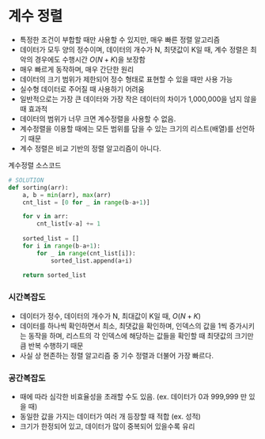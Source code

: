 # 계수 정렬

- 특정한 조건이 부합할 때만 사용할 수 있지만, 매우 빠른 정렬 알고리즘
- 데이터가 모두 양의 정수이며, 데이터의 개수가 N, 최댓값이 K일 때, 계수 정렬은 최악의 경우에도 수행시간 $O(N+K)$을 보장함
- 매우 빠르게 동작하며, 매우 간단한 원리
- 데이터의 크기 범위가 제한되어 정수 형태로 표현할 수 있을 때만 사용 가능
- 실수형 데이터로 주어질 때 사용하기 어려움
- 일반적으로는 가장 큰 데이터와 가장 작은 데이터의 차이가 1,000,000을 넘지 않을 때 효과적
- 데이터의 범위가 너무 크면 계수정렬을 사용할 수 없음. 
- 계수정렬을 이용할 때에는 모든 범위를 담을 수 있는 크기의 리스트(배열)를 선언하기 때문
- 계수 정렬은 비교 기반의 정렬 알고리즘이 아니다. 
  

계수정렬 소스코드
```python
# SOLUTION
def sorting(arr):
    a, b = min(arr), max(arr)
    cnt_list = [0 for _ in range(b-a+1)]

    for v in arr:
        cnt_list[v-a] += 1
    
    sorted_list = []
    for i in range(b-a+1):
        for _ in range(cnt_list[i]):
            sorted_list.append(a+i)
    
    return sorted_list
```

### 시간복잡도
- 데이터가 정수, 데이터의 개수가 N, 최대값이 K일 때, $O(N+K)$
- 데이터를 하나씩 확인하면서 최소, 최댓값을 확인하며, 인덱스의 값을 1씩 증가시키는 동작을 하며, 리스트의 각 인덱스에 해당하는 값들을 확인할 때 최댓값의 크기만큼 반복 수행하기 때문
- 사실 상 현존하는 정렬 알고리즘 중 기수 정렬과 더불어 가장 빠르다. 

### 공간복잡도
- 때에 따라 심각한 비효율성을 초래할 수도 있음. (ex. 데이터가 0과 999,999 만 있을 때)
- 동일한 값을 가지는 데이터가 여러 개 등장할 때 적합 (ex. 성적)
- 크기가 한정되어 있고, 데이터가 많이 중복되어 있을수록 유리